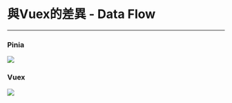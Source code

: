 <h1>與Vuex的差異 - Data Flow</h1>
<hr>
<div class="flex h-full">
  <div class="p-1 flex-1 flex flex-col">
   <h3 class="flex-0 flex-initial">Pinia</h3>
<div class="overflow-auto mt-8">
  <img class="responsive-img" src="/assets/pinia-data-flow.png">
</div>
  </div>
  <div class="h-full w-[1px] bg-gray-2 gray-100 m-2 bg-black"></div>
  <div class="p-1 flex-1 flex flex-col">
    <h3 class="flex-initial">
      Vuex
    </h3>
<div class="overflow-auto">
  <img class="responsive-img" src="/assets/vuex-data-flow.png">
</div>

  </div>
</div>